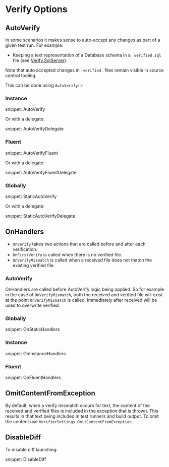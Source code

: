 # Verify Options


## AutoVerify

In some scenarios it makes sense to auto-accept any changes as part of a given test run. For example:

 * Keeping a text representation of a Database schema in a `.verified.sql` file (see [Verify.SqlServer](https://github.com/VerifyTests/Verify.SqlServer)).

Note that auto accepted changes in `.verified.` files remain visible in source control tooling.

This can be done using `AutoVerify()`:


### Instance

snippet: AutoVerify

Or with a delegate:

snippet: AutoVerifyDelegate


### Fluent

snippet: AutoVerifyFluent

Or with a delegate:

snippet: AutoVerifyFluentDelegate


### Globally

snippet: StaticAutoVerify

Or with a delegate:

snippet: StaticAutoVerifyDelegate


## OnHandlers

 * `OnVerify` takes two actions that are called before and after each verification.
 * `OnFirstVerify` is called when there is no verified file.
 * `OnVerifyMismatch` is called when a received file does not match the existing verified file.


### AutoVerify

OnHandlers are called before AutoVerify logic being applied. So for example in the case of `OnVerifyMismatch`, both the received and verified file will exist at the point `OnVerifyMismatch` is called. Immediately after received will be used to overwrite verified.


### Globally

snippet: OnStaticHandlers


### Instance

snippet: OnInstanceHandlers


### Fluent

snippet: OnFluentHandlers


## OmitContentFromException

By default, when a verify mismatch occurs for text, the content of the received and verified files is included in the exception that is thrown. This results in that text being included in test runners and build output. To omit the content use `VerifierSettings.OmitContentFromException`.


## DisableDiff

To disable diff launching:

snippet: DisableDiff
